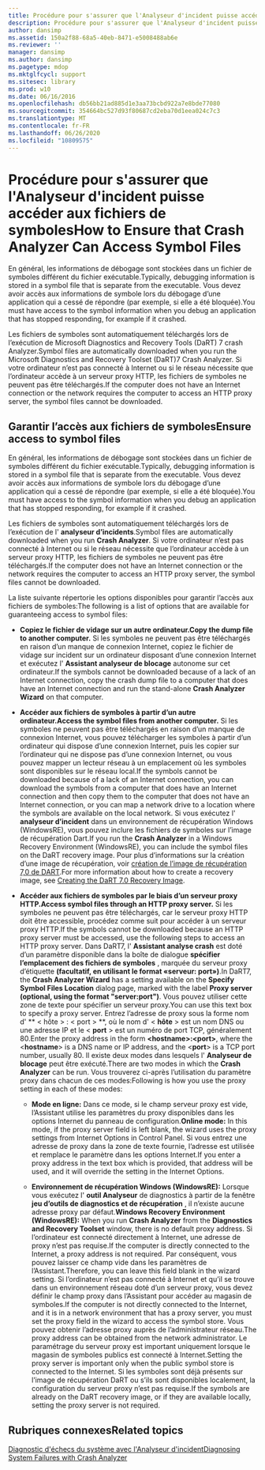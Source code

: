 ```yaml
---
title: Procédure pour s'assurer que l'Analyseur d'incident puisse accéder aux fichiers de symboles
description: Procédure pour s'assurer que l'Analyseur d'incident puisse accéder aux fichiers de symboles
author: dansimp
ms.assetid: 150a2f88-68a5-40eb-8471-e5008488ab6e
ms.reviewer: ''
manager: dansimp
ms.author: dansimp
ms.pagetype: mdop
ms.mktglfcycl: support
ms.sitesec: library
ms.prod: w10
ms.date: 06/16/2016
ms.openlocfilehash: db56bb21ad885d1e3aa73bcbd922a7e8bde77080
ms.sourcegitcommit: 354664bc527d93f80687cd2eba70d1eea024c7c3
ms.translationtype: MT
ms.contentlocale: fr-FR
ms.lasthandoff: 06/26/2020
ms.locfileid: "10809575"
---
```

# <span data-ttu-id="d8b5f-103">Procédure pour s'assurer que l'Analyseur d'incident puisse accéder aux fichiers de symboles</span><span class="sxs-lookup"><span data-stu-id="d8b5f-103">How to Ensure that Crash Analyzer Can Access Symbol Files</span></span>


<span data-ttu-id="d8b5f-104">En général, les informations de débogage sont stockées dans un fichier de symboles différent du fichier exécutable.</span><span class="sxs-lookup"><span data-stu-id="d8b5f-104">Typically, debugging information is stored in a symbol file that is separate from the executable.</span></span> <span data-ttu-id="d8b5f-105">Vous devez avoir accès aux informations de symbole lors du débogage d’une application qui a cessé de répondre (par exemple, si elle a été bloquée).</span><span class="sxs-lookup"><span data-stu-id="d8b5f-105">You must have access to the symbol information when you debug an application that has stopped responding, for example if it crashed.</span></span>

<span data-ttu-id="d8b5f-106">Les fichiers de symboles sont automatiquement téléchargés lors de l’exécution de Microsoft Diagnostics and Recovery Tools (DaRT) 7 crash Analyzer.</span><span class="sxs-lookup"><span data-stu-id="d8b5f-106">Symbol files are automatically downloaded when you run the Microsoft Diagnostics and Recovery Toolset (DaRT)7 Crash Analyzer.</span></span> <span data-ttu-id="d8b5f-107">Si votre ordinateur n’est pas connecté à Internet ou si le réseau nécessite que l’ordinateur accède à un serveur proxy HTTP, les fichiers de symboles ne peuvent pas être téléchargés.</span><span class="sxs-lookup"><span data-stu-id="d8b5f-107">If the computer does not have an Internet connection or the network requires the computer to access an HTTP proxy server, the symbol files cannot be downloaded.</span></span>

## <span data-ttu-id="d8b5f-108">Garantir l’accès aux fichiers de symboles</span><span class="sxs-lookup"><span data-stu-id="d8b5f-108">Ensure access to symbol files</span></span>


<span data-ttu-id="d8b5f-109">En général, les informations de débogage sont stockées dans un fichier de symboles différent du fichier exécutable.</span><span class="sxs-lookup"><span data-stu-id="d8b5f-109">Typically, debugging information is stored in a symbol file that is separate from the executable.</span></span> <span data-ttu-id="d8b5f-110">Vous devez avoir accès aux informations de symbole lors du débogage d’une application qui a cessé de répondre (par exemple, si elle a été bloquée).</span><span class="sxs-lookup"><span data-stu-id="d8b5f-110">You must have access to the symbol information when you debug an application that has stopped responding, for example if it crashed.</span></span>

<span data-ttu-id="d8b5f-111">Les fichiers de symboles sont automatiquement téléchargés lors de l’exécution de l' **analyseur d’incidents**.</span><span class="sxs-lookup"><span data-stu-id="d8b5f-111">Symbol files are automatically downloaded when you run **Crash Analyzer**.</span></span> <span data-ttu-id="d8b5f-112">Si votre ordinateur n’est pas connecté à Internet ou si le réseau nécessite que l’ordinateur accède à un serveur proxy HTTP, les fichiers de symboles ne peuvent pas être téléchargés.</span><span class="sxs-lookup"><span data-stu-id="d8b5f-112">If the computer does not have an Internet connection or the network requires the computer to access an HTTP proxy server, the symbol files cannot be downloaded.</span></span>

<span data-ttu-id="d8b5f-113">La liste suivante répertorie les options disponibles pour garantir l’accès aux fichiers de symboles:</span><span class="sxs-lookup"><span data-stu-id="d8b5f-113">The following is a list of options that are available for guaranteeing access to symbol files:</span></span>

-   **<span data-ttu-id="d8b5f-114">Copiez le fichier de vidage sur un autre ordinateur.</span><span class="sxs-lookup"><span data-stu-id="d8b5f-114">Copy the dump file to another computer.</span></span>** <span data-ttu-id="d8b5f-115">Si les symboles ne peuvent pas être téléchargés en raison d’un manque de connexion Internet, copiez le fichier de vidage sur incident sur un ordinateur disposant d’une connexion Internet et exécutez l' **Assistant analyseur de blocage** autonome sur cet ordinateur.</span><span class="sxs-lookup"><span data-stu-id="d8b5f-115">If the symbols cannot be downloaded because of a lack of an Internet connection, copy the crash dump file to a computer that does have an Internet connection and run the stand-alone **Crash Analyzer Wizard** on that computer.</span></span>

-   **<span data-ttu-id="d8b5f-116">Accéder aux fichiers de symboles à partir d’un autre ordinateur.</span><span class="sxs-lookup"><span data-stu-id="d8b5f-116">Access the symbol files from another computer.</span></span>** <span data-ttu-id="d8b5f-117">Si les symboles ne peuvent pas être téléchargés en raison d’un manque de connexion Internet, vous pouvez télécharger les symboles à partir d’un ordinateur qui dispose d’une connexion Internet, puis les copier sur l’ordinateur qui ne dispose pas d’une connexion Internet, ou vous pouvez mapper un lecteur réseau à un emplacement où les symboles sont disponibles sur le réseau local.</span><span class="sxs-lookup"><span data-stu-id="d8b5f-117">If the symbols cannot be downloaded because of a lack of an Internet connection, you can download the symbols from a computer that does have an Internet connection and then copy them to the computer that does not have an Internet connection, or you can map a network drive to a location where the symbols are available on the local network.</span></span> <span data-ttu-id="d8b5f-118">Si vous exécutez l' **analyseur d’incident** dans un environnement de récupération Windows (WindowsRE), vous pouvez inclure les fichiers de symboles sur l’image de récupération Dart.</span><span class="sxs-lookup"><span data-stu-id="d8b5f-118">If you run the **Crash Analyzer** in a Windows Recovery Environment (WindowsRE), you can include the symbol files on the DaRT recovery image.</span></span> <span data-ttu-id="d8b5f-119">Pour plus d’informations sur la création d’une image de récupération, voir [création de l’image de récupération 7,0 de DART](creating-the-dart-70-recovery-image-dart-7.md).</span><span class="sxs-lookup"><span data-stu-id="d8b5f-119">For more information about how to create a recovery image, see [Creating the DaRT 7.0 Recovery Image](creating-the-dart-70-recovery-image-dart-7.md).</span></span>

-   **<span data-ttu-id="d8b5f-120">Accéder aux fichiers de symboles par le biais d’un serveur proxy HTTP.</span><span class="sxs-lookup"><span data-stu-id="d8b5f-120">Access symbol files through an HTTP proxy server.</span></span>** <span data-ttu-id="d8b5f-121">Si les symboles ne peuvent pas être téléchargés, car le serveur proxy HTTP doit être accessible, procédez comme suit pour accéder à un serveur proxy HTTP.</span><span class="sxs-lookup"><span data-stu-id="d8b5f-121">If the symbols cannot be downloaded because an HTTP proxy server must be accessed, use the following steps to access an HTTP proxy server.</span></span> <span data-ttu-id="d8b5f-122">Dans DaRT7, l' **Assistant analyse crash** est doté d’un paramètre disponible dans la boîte de dialogue **spécifier l’emplacement des fichiers de symboles** , marquée du serveur proxy d’étiquette **(facultatif, en utilisant le format «serveur: port»)**.</span><span class="sxs-lookup"><span data-stu-id="d8b5f-122">In DaRT7, the **Crash Analyzer Wizard** has a setting available on the **Specify Symbol Files Location** dialog page, marked with the label **Proxy server (optional, using the format "server:port")**.</span></span> <span data-ttu-id="d8b5f-123">Vous pouvez utiliser cette zone de texte pour spécifier un serveur proxy.</span><span class="sxs-lookup"><span data-stu-id="d8b5f-123">You can use this text box to specify a proxy server.</span></span> <span data-ttu-id="d8b5f-124">Entrez l’adresse de proxy sous la forme nom d' \*\* &lt; hôte &gt; : &lt; port &gt; \*\*, où le nom d' &lt; **hôte** &gt; est un nom DNS ou une adresse IP et le &lt; **port** &gt; est un numéro de port TCP, généralement 80.</span><span class="sxs-lookup"><span data-stu-id="d8b5f-124">Enter the proxy address in the form **&lt;hostname&gt;:&lt;port&gt;**, where the &lt;**hostname**&gt; is a DNS name or IP address, and the &lt;**port**&gt; is a TCP port number, usually 80.</span></span> <span data-ttu-id="d8b5f-125">Il existe deux modes dans lesquels l' **Analyseur de blocage** peut être exécuté.</span><span class="sxs-lookup"><span data-stu-id="d8b5f-125">There are two modes in which the **Crash Analyzer** can be run.</span></span> <span data-ttu-id="d8b5f-126">Vous trouverez ci-après l’utilisation du paramètre proxy dans chacun de ces modes:</span><span class="sxs-lookup"><span data-stu-id="d8b5f-126">Following is how you use the proxy setting in each of these modes:</span></span>

    -   <span data-ttu-id="d8b5f-127">**Mode en ligne:** Dans ce mode, si le champ serveur proxy est vide, l’Assistant utilise les paramètres du proxy disponibles dans les options Internet du panneau de configuration.</span><span class="sxs-lookup"><span data-stu-id="d8b5f-127">**Online mode:** In this mode, if the proxy server field is left blank, the wizard uses the proxy settings from Internet Options in Control Panel.</span></span> <span data-ttu-id="d8b5f-128">Si vous entrez une adresse de proxy dans la zone de texte fournie, l’adresse est utilisée et remplace le paramètre dans les options Internet.</span><span class="sxs-lookup"><span data-stu-id="d8b5f-128">If you enter a proxy address in the text box which is provided, that address will be used, and it will override the setting in the Internet Options.</span></span>

    -   <span data-ttu-id="d8b5f-129">**Environnement de récupération Windows (WindowsRE):** Lorsque vous exécutez l' **outil Analyseur** de diagnostics à partir de la fenêtre **jeu d’outils de diagnostics et de récupération** , il n’existe aucune adresse proxy par défaut.</span><span class="sxs-lookup"><span data-stu-id="d8b5f-129">**Windows Recovery Environment (WindowsRE):** When you run **Crash Analyzer** from the **Diagnostics and Recovery Toolset** window, there is no default proxy address.</span></span> <span data-ttu-id="d8b5f-130">Si l’ordinateur est connecté directement à Internet, une adresse de proxy n’est pas requise.</span><span class="sxs-lookup"><span data-stu-id="d8b5f-130">If the computer is directly connected to the Internet, a proxy address is not required.</span></span> <span data-ttu-id="d8b5f-131">Par conséquent, vous pouvez laisser ce champ vide dans les paramètres de l’Assistant.</span><span class="sxs-lookup"><span data-stu-id="d8b5f-131">Therefore, you can leave this field blank in the wizard setting.</span></span> <span data-ttu-id="d8b5f-132">Si l’ordinateur n’est pas connecté à Internet et qu’il se trouve dans un environnement réseau doté d’un serveur proxy, vous devez définir le champ proxy dans l’Assistant pour accéder au magasin de symboles.</span><span class="sxs-lookup"><span data-stu-id="d8b5f-132">If the computer is not directly connected to the Internet, and it is in a network environment that has a proxy server, you must set the proxy field in the wizard to access the symbol store.</span></span> <span data-ttu-id="d8b5f-133">Vous pouvez obtenir l’adresse proxy auprès de l’administrateur réseau.</span><span class="sxs-lookup"><span data-stu-id="d8b5f-133">The proxy address can be obtained from the network administrator.</span></span> <span data-ttu-id="d8b5f-134">Le paramétrage du serveur proxy est important uniquement lorsque le magasin de symboles publics est connecté à Internet.</span><span class="sxs-lookup"><span data-stu-id="d8b5f-134">Setting the proxy server is important only when the public symbol store is connected to the Internet.</span></span> <span data-ttu-id="d8b5f-135">Si les symboles sont déjà présents sur l’image de récupération DaRT ou s’ils sont disponibles localement, la configuration du serveur proxy n’est pas requise.</span><span class="sxs-lookup"><span data-stu-id="d8b5f-135">If the symbols are already on the DaRT recovery image, or if they are available locally, setting the proxy server is not required.</span></span>

## <span data-ttu-id="d8b5f-136">Rubriques connexes</span><span class="sxs-lookup"><span data-stu-id="d8b5f-136">Related topics</span></span>


[<span data-ttu-id="d8b5f-137">Diagnostic d'échecs du système avec l'Analyseur d'incident</span><span class="sxs-lookup"><span data-stu-id="d8b5f-137">Diagnosing System Failures with Crash Analyzer</span></span>](diagnosing-system-failures-with-crash-analyzer--dart-7.md)

 

 





